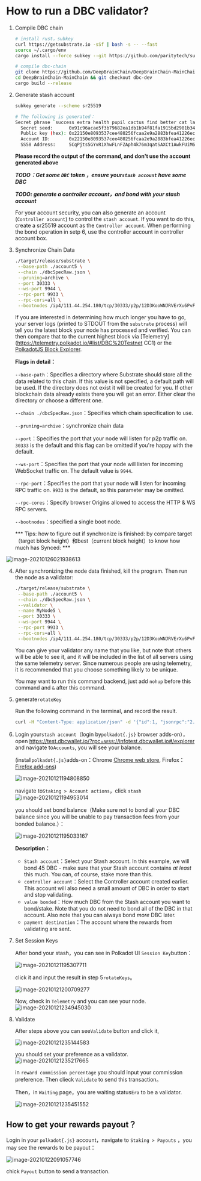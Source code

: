 # How to run a DBC validator?

1. Compile DBC chain

   ```bash
   # install rust，subkey
   curl https://getsubstrate.io -sSf | bash -s -- --fast
   source ~/.cargo/env
   cargo install --force subkey --git https://github.com/paritytech/substrate --version 2.0.0 --locked
   
   # compile dbc-chain
   git clone https://github.com/DeepBrainChain/DeepBrainChain-MainChain.git
   cd DeepBrainChain-MainChain && git checkout dbc-dev
   cargo build --release
   ```

2. Generate stash account

   ```bash
   subkey generate --scheme sr25519
   
   # The following is generated：
   Secret phrase `success extra health pupil cactus find better cat layer boss renew room` is account:
     Secret seed:      0x91c96acae5f3b79682ea1db1b94f81fa1915bd2981b345b9a90f8b64786d8ffe
     Public key (hex): 0x22150e8093537cee480256fcaa2e9a2883bfea41226ecbfd168c980f42f69135
     Account ID:       0x22150e8093537cee480256fcaa2e9a2883bfea41226ecbfd168c980f42f69135
     SS58 Address:     5CqPjts5GYvR1XhwFLnFZAph4k76m3qatSAXCt1AwkFUiM6B
   ```

   **Please record the output of the command, and don't use the account generated above**

   ***TODO：Get some `DBC` token ，ensure your`stash account` have some DBC***

   ***TODO: generate a controller account，and bond with your stash account***

   For your account security, you can also generate an account (`Controller account`) to control the `stash account`. If you want to do this, create a sr25519 account as the `Controller account`. When performing the bond operation in setp 6, use the controller account  in controller account box. 

3. Synchronize Chain Data

   ```bash
   ./target/release/substrate \
   	--base-path ./account5 \
   	--chain ./dbcSpecRaw.json \
   	--pruning=archive \
   	--port 30333 \
   	--ws-port 9944 \
   	--rpc-port 9933 \
   	--rpc-cors=all \
   	--bootnodes /ip4/111.44.254.180/tcp/30333/p2p/12D3KooWNJRVErXu6PvFcfCCQZFBAp6oU7BPEz5vWQZrLoift6TG
   ```

   If you are interested in determining how much longer you have to go, your server logs (printed to STDOUT from the `substrate` process) will tell you the latest block your node has processed and verified. You can then compare that to the current highest block via [Telemetry](https://telemetry.polkadot.io/#list/DBC%20Testnet CC1) or the [PolkadotJS Block Explorer](https://test.dbcwallet.io/?rpc=wss://infotest.dbcwallet.io#/explorer).

   **Flags in detail：**

   `--base-path`：Specifies a directory where Substrate should store all the data  related to this chain. If this value is not specified, a default path  will be used. If the directory does not exist it will be created for  you. If other blockchain data already exists there you will get an  error. Either clear the directory or choose a different one.

   `--chain ./dbcSpecRaw.json`：Specifies which chain specification to use. 

   `--pruning=archive`：synchronize chain data

   `--port`：Specifies the port that your node will listen for p2p traffic on. `30333` is the default and this flag can be omitted if you're happy with the  default. 

   `--ws-port`：Specifies the port that your node will listen for incoming WebSocket traffic on. The default value is `9944`. 

   `--rpc-port`：Specifies the port that your node will listen for incoming RPC traffic on. `9933` is the default, so this parameter may be omitted.

   `--rpc-cores`：Specify browser Origins allowed to access the HTTP & WS RPC servers.

   `--bootnodes`：specified a single boot node.

   *** Tips: how to figure out if synchronize is finished: by compare target（target block height）和best（current block height）to know how much has Synced: ***

![image-20210126021938613](join_dbc_testnet.assets/image-20210126021938613.png)

4. After synchronizing the node data finished, kill the program. Then run the node as a validator: 

   ```bash
   ./target/release/substrate \
   	--base-path ./account5 \
   	--chain ./dbcSpecRaw.json \
   	--validator \
   	--name MyNode5 \
   	--port 30333 \
   	--ws-port 9944 \
   	--rpc-port 9933 \
   	--rpc-cors=all \
   	--bootnodes /ip4/111.44.254.180/tcp/30333/p2p/12D3KooWNJRVErXu6PvFcfCCQZFBAp6oU7BPEz5vWQZrLoift6TG
   ```

   You can give your validator any name that you like, but note that others will be able to see it, and it will be included in the list of all servers using the same telemetry server. Since numerous people are using telemetry, it is recommended that you choose something likely to be unique.

   You may want to run this command backend, just add `nohup` before this command and `&` after this command.

5. generate`rotateKey`

   Run the following command in the terminal, and record the result.

   ```bash
   curl -H "Content-Type: application/json" -d '{"id":1, "jsonrpc":"2.0", "method": "author_rotateKeys", "params":[]}' http://localhost:9933
   ```

6. Login your`stash account`（login by`polkadot{.js}` browser adds-on），open [https://test.dbcwallet.io/?rpc=wss://infotest.dbcwallet.io#/explorer ](https://test.dbcwallet.io/?rpc=wss://infotest.dbcwallet.io#/explorer)  and navigate to`Accounts`, you will see your balance.

   (install`polkadot{.js}`adds-on：Chrome [Chrome web store](https://chrome.google.com/webstore/detail/polkadot{js}-extension/mopnmbcafieddcagagdcbnhejhlodfdd), Firefox：[Firefox add-ons](https://addons.mozilla.org/en-US/firefox/addon/polkadot-js-extension/))

   ![image-20210121194808850](join_dbc_testnet.assets/image-20210121194808850.png)

   

   navigate to`Staking > Account actions`，click `stash`![image-20210121194953014](join_dbc_testnet.assets/image-20210121194953014.png)

   you should set bond balance（Make sure not to bond all your DBC balance since you will be unable to pay transaction fees from your bonded balance.）：

   ![image-20210121195033167](join_dbc_testnet.assets/image-20210121195033167.png)

   **Description：**

   + `Stash account`：Select your Stash account. In this example, we will bond 45 DBC - make sure that your Stash account contains *at least* this much. You can, of course, stake more than this.
   + `controller account`：Select the Controller account created earlier. This account will also need a small amount of DBC in order to start and stop validating.
   + `value bonded`：How much DBC from the Stash account you want to bond/stake. Note that you do not need to bond all of the DBC in that account. Also note that you can always bond *more* DBC later.
   + `payment destination`：The account where the rewards from validating are sent. 


7. Set Session Keys

   After bond your stash，you can see in Polkadot UI `Session Key`button：

   ![image-20210121195307711](join_dbc_testnet.assets/image-20210121195307711.png)

   click it and input the result in step 5`rotateKeys`。

   ![image-20210121200709277](join_dbc_testnet.assets/image-20210121200709277.png)

   Now, check in `Telemetry` and you can see your node.![image-20210121234945030](join_dbc_testnet.assets/image-20210121234945030.png)

9. Validate

   After steps above you can see`Validate` button and click it,
   
   ![image-20210121235144583](join_dbc_testnet.assets/image-20210121235144583.png)
   
   you should set your preference as a validator.![image-20210121235217665](join_dbc_testnet.assets/image-20210121235217665.png)
   
   in  `reward commission percentage` you should input your commission preference. Then clieck `Validate` to send this transaction。
   
   Then，in `Waiting` page，you are waiting status`Era` to be a validator.
   
   ![image-20210121235451552](join_dbc_testnet.assets/image-20210121235451552.png)
   
   

## How to get your rewards payout？

Login in your `polkadot{.js}` account，navigate to `Staking > Payouts` ，you may see the rewards to be payout：

![image-20210122091057746](join_dbc_testnet.assets/image-20210122091057746.png)

chick `Payout` button to send a transaction.
